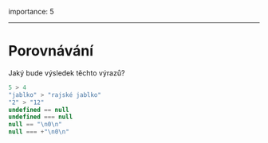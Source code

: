 importance: 5

---

# Porovnávání

Jaký bude výsledek těchto výrazů?

```js no-beautify
5 > 4
"jablko" > "rajské jablko"
"2" > "12"
undefined == null
undefined === null
null == "\n0\n"
null === +"\n0\n"
```

